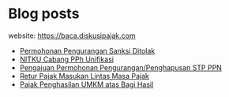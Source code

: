 # Blog posts

website: https://baca.diskusipajak.com

<!-- BLOG-POST-LIST:START -->
- [Permohonan Pengurangan Sanksi Ditolak](https://baca.diskusipajak.com/permohonan-pengurangan-sanksi-ditolak/)
- [NITKU Cabang PPh Unifikasi](https://baca.diskusipajak.com/nitku-cabang-pph-unifikasi-2/)
- [Pengajuan Permohonan Pengurangan/Penghapusan STP PPN](https://baca.diskusipajak.com/pengajuan-permohonan-pengurangan-penghapusan-stp-ppn-2/)
- [Retur Pajak Masukan Lintas Masa Pajak](https://baca.diskusipajak.com/retur-pajak-masukan-lintas-masa-pajak/)
- [Pajak Penghasilan UMKM atas Bagi Hasil](https://baca.diskusipajak.com/pajak-penghasilan-umkm-atas-bagi-hasil-2/)
<!-- BLOG-POST-LIST:END -->

<!--
**kelaspajak/kelaspajak** is a ✨ _special_ ✨ repository because its `README.md` (this file) appears on your GitHub profile.

Here are some ideas to get you started:

- 🔭 I’m currently working on ...
- 🌱 I’m currently learning ...
- 👯 I’m looking to collaborate on ...
- 🤔 I’m looking for help with ...
- 💬 Ask me about ...
- 📫 How to reach me: ...
- 😄 Pronouns: ...
- ⚡ Fun fact: ...
-->
